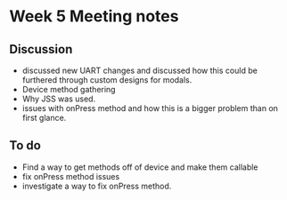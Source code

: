 # Week 5 Meeting notes

## Discussion

- discussed new UART changes and discussed how this could be furthered through custom designs for modals.
- Device method gathering
- Why JSS was used.
- issues with onPress method and how this is a bigger problem than on first glance.

## To do

- Find a way to get methods off of device and make them callable
- fix onPress method issues
- investigate a way to fix onPress method.
